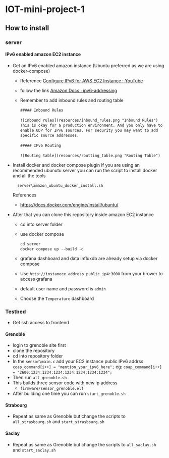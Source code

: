 # IOT-mini-project-1

## How to install

### server

#### IPv6 enabled amazon EC2 instance

- Get an IPv6 enabled amazon instance (Ubuntu preferred as we are using docker-compose)
  - Reference [Configure IPv6 for AWS EC2 Instance : YouTube](https://www.youtube.com/watch?v=N4S6UjR6gUY)
  - follow the link [Amazon Docs : ipv6-addressing](https://docs.aws.amazon.com/AWSEC2/latest/UserGuide/using-instance-addressing.html#ipv6-addressing)
  - Remember to add inbound rules and routing table

        ##### Inbound Rules

        ![inbound rules](resources/inbound_rules.png "Inbound Rules")
        This is okay for a production environment. And you only have to enable UDP for IPv6 sources. For security you may want to add specific source addresses.

        ##### IPv6 Routing

        ![Routing table](resources/routting_table.png "Routing Table")
 
- Install docker and docker compose plugin
    If you are using an recommended ubunutu server you can run the script to install docker and all the tools

        server\amazon_ubuntu_docker_install.sh

    References

  - <https://docs.docker.com/engine/install/ubuntu/>

- After that you can clone this repository inside amazon EC2 instance
  - cd into server folder
  - use docker compose

        cd server
        docker compose up --build -d

  - grafana dashboard and data influxdb are already setup via docker compose
  - Use `http://instanece_address_public_ip4:3000` from your brower to access grafana
  - default user name and password is `admin`
  - Choose the `Temperature` dashboard

### Testbed
- Get ssh access to frontend
                          
#### Grenoble
- login to grenoble site first
- clone the repository
- cd into repository folder
- In the `sensor\main.c` add your EC2 instance public IPv6 addrss
    `coap_command[i++] = "mention_your_ipv6_here";`
    eg:
        `coap_command[i++] = "2600:1234:1234:1234:1234:1234:1234:1234";`
- Then run `all_grenoble.sh`
- This builds three sensor code with new ip address
    - `firmware/sensor_grenoble.elf`
- After building one time you can run
    `start_grenoble.sh`

#### Strabourg
- Repeat as same as Grenoble but change the scripts to `all_strasbourg.sh` and `start_strasbourg.sh`

#### Saclay
- Repeat as same as Grenoble but change the scripts to `all_saclay.sh` and `start_saclay.sh`